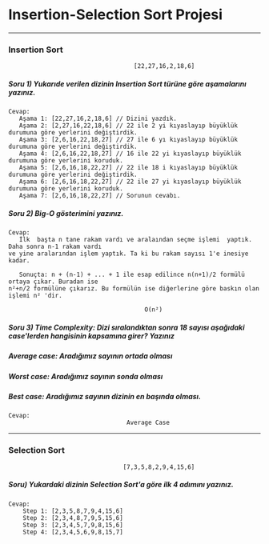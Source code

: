 # Insertion-Selection Sort Projesi

____

### Insertion Sort

```` 
                                   [22,27,16,2,18,6] 
````

##### Soru 1) Yukarıde verilen dizinin Insertion Sort türüne göre aşamalarını yazınız.

````
Cevap:
   Aşama 1: [22,27,16,2,18,6] // Dizini yazdık.
   Aşama 2: [2,27,16,22,18,6] // 22 ile 2 yi kıyaslayıp büyüklük durumuna göre yerlerini değiştirdik.
   Aşama 3: [2,6,16,22,18,27] // 27 ile 6 yı kıyaslayıp büyüklük durumuna göre yerlerini değiştirdik.
   Aşama 4: [2,6,16,22,18,27] // 16 ile 22 yi kıyaslayıp büyüklük durumuna göre yerlerini koruduk.
   Aşama 5: [2,6,16,18,22,27] // 22 ile 18 i kıyaslayıp büyüklük durumuna göre yerlerini değiştirdik.
   Aşama 6: [2,6,16,18,22,27] // 22 ile 27 yi kıyaslayıp büyüklük durumuna göre yerlerini koruduk.
   Aşama 7: [2,6,16,18,22,27] // Sorunun cevabı.
````

##### Soru 2) Big-O gösterimini yazınız.

````
Cevap:
   İlk  başta n tane rakam vardı ve aralaından seçme işlemi  yaptık. Daha sonra n-1 rakam vardı
ve yine aralarından işlem yaptık. Ta ki bu rakam sayısı 1'e inesiye kadar.
   
   Sonuçta: n + (n-1) + ... + 1 ile esap edilince n(n+1)/2 formülü ortaya çıkar. Buradan ise
n²+n/2 formülüne çıkarız. Bu formülün ise diğerlerine göre baskın olan işlemi n² 'dir.

                                      O(n²)
````

##### Soru 3) Time Complexity: Dizi sıralandıktan sonra 18 sayısı aşağıdaki case'lerden hangisinin kapsamına girer? Yazınız

##### Average case: Aradığımız sayının ortada olması
##### Worst case: Aradığımız sayının sonda olması
##### Best case: Aradığımız sayının dizinin en başında olması.

````
Cevap:
                                 Average Case
````
___

### Selection Sort

````
                                [7,3,5,8,2,9,4,15,6]
````
##### Soru) Yukardaki dizinin Selection Sort'a göre ilk 4 adımını yazınız.

````
Cevap:  
    Step 1: [2,3,5,8,7,9,4,15,6]
    Step 2: [2,3,4,8,7,9,5,15,6]
    Step 3: [2,3,4,5,7,9,8,15,6]
    Step 4: [2,3,4,5,6,9,8,15,7]
````


